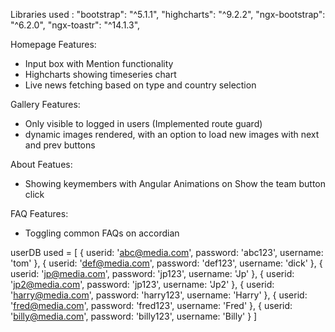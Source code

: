 

Libraries used : 
    "bootstrap": "^5.1.1",
    "highcharts": "^9.2.2",
    "ngx-bootstrap": "^6.2.0",
    "ngx-toastr": "^14.1.3",

Homepage Features: 
   - Input box with Mention functionality
   - Highcharts showing timeseries chart
   - Live news fetching based on type and country selection

Gallery Features:
   - Only visible to logged in users (Implemented route guard)
   - dynamic images rendered, with an option to load new images with next and prev buttons

About Featues:
   - Showing keymembers with Angular Animations on Show the team button click

FAQ Features:
   - Toggling common FAQs on accordian


userDB used = [
      { userid: 'abc@media.com', password: 'abc123', username: 'tom' },
      { userid: 'def@media.com', password: 'def123', username: 'dick' },
      { userid: 'jp@media.com', password: 'jp123', username: 'Jp' },
      { userid: 'jp2@media.com', password: 'jp123', username: 'Jp2' },
      { userid: 'harry@media.com', password: 'harry123', username: 'Harry' },
      { userid: 'fred@media.com', password: 'fred123', username: 'Fred' },
      { userid: 'billy@media.com', password: 'billy123', username: 'Billy' }
    ]